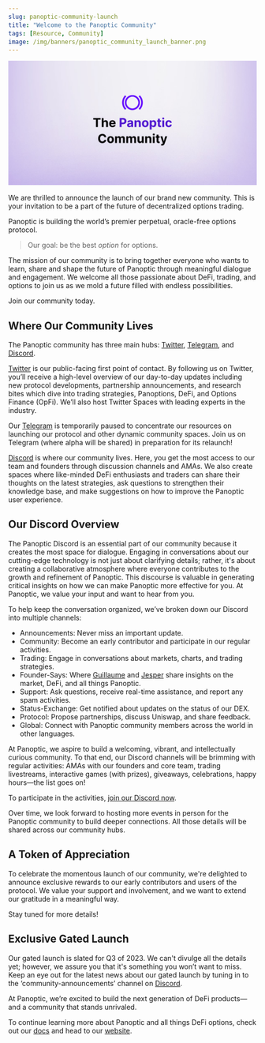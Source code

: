 ```yaml
---
slug: panoptic-community-launch
title: "Welcome to the Panoptic Community"
tags: [Resource, Community]
image: /img/banners/panoptic_community_launch_banner.png
---
```


![panoptic_community_launch_banner.png](./panoptic_community_launch_banner.png)

We are thrilled to announce the launch of our brand new community. This is your invitation to be a part of the future of decentralized options trading.  

Panoptic is building the world’s premier perpetual, oracle-free options protocol.

> Our goal: be the best *option* for options.

<!--truncate-->

The mission of our community is to bring together everyone who wants to learn, share and shape the future of Panoptic through meaningful dialogue and engagement. We welcome all those passionate about DeFi, trading, and options to join us as we mold a future filled with endless possibilities.

Join our community today.

## Where Our Community Lives

The Panoptic community has three main hubs: [Twitter](https://twitter.com/panoptic_xyz), [Telegram](https://t.me/panoptic), and [Discord](https://discord.com/invite/7fE8SN9pRT).  

[Twitter](https://twitter.com/panoptic_xyz) is our public-facing first point of contact. By following us on Twitter, you’ll receive a high-level overview of our day-to-day updates including new protocol developments, partnership announcements, and research bites which dive into trading strategies, Panoptions, DeFi, and Options Finance (OpFi). We’ll also host Twitter Spaces with leading experts in the industry.

Our [Telegram](https://t.me/panoptic) is temporarily paused to concentrate our resources on launching our protocol and other dynamic community spaces. Join us on Telegram (where alpha will be shared) in preparation for its relaunch!

[Discord](https://discord.com/invite/7fE8SN9pRT) is where our community lives. Here, you get the most access to our team and founders through discussion channels and AMAs. We also create spaces where like-minded DeFi enthusiasts and traders can share their thoughts on the latest strategies, ask questions to strengthen their knowledge base, and make suggestions on how to improve the Panoptic user experience.

## Our Discord Overview

The Panoptic Discord is an essential part of our community because it creates the most space for dialogue. Engaging in conversations about our cutting-edge technology is not just about clarifying details; rather, it's about creating a collaborative atmosphere where everyone contributes to the growth and refinement of Panoptic. This discourse is valuable in generating critical insights on how we can make Panoptic more effective for you. At Panoptic, we value your input and want to hear from you.

To help keep the conversation organized, we’ve broken down our Discord into multiple channels:
-   Announcements: Never miss an important update.
-   Community: Become an early contributor and participate in our regular activities.
-   Trading: Engage in conversations about markets, charts, and trading strategies.
-   Founder-Says: Where [Guillaume](https://twitter.com/guil_lambert) and [Jesper](https://twitter.com/cryptojesperk) share insights on the market, DeFi, and all things Panoptic.
-   Support: Ask questions, receive real-time assistance, and report any spam activities.
-   Status-Exchange: Get notified about updates on the status of our DEX.
-   Protocol: Propose partnerships, discuss Uniswap, and share feedback.
-   Global: Connect with Panoptic community members across the world in other languages.
    
At Panoptic, we aspire to build a welcoming, vibrant, and intellectually curious community. To that end, our Discord channels will be brimming with regular activities: AMAs with our founders and core team, trading livestreams, interactive games (with prizes), giveaways, celebrations, happy hours—the list goes on!

To participate in the activities, [join our Discord now](https://discord.com/invite/7fE8SN9pRT).

Over time, we look forward to hosting more events in person for the Panoptic community to build deeper connections. All those details will be shared across our community hubs.

## A Token of Appreciation

To celebrate the momentous launch of our community, we're delighted to announce exclusive rewards to our early contributors and users of the protocol. We value your support and involvement, and we want to extend our gratitude in a meaningful way.

Stay tuned for more details!

## Exclusive Gated Launch

Our gated launch is slated for Q3 of 2023. We can't divulge all the details yet; however, we assure you that it's something you won’t want to miss. Keep an eye out for the latest news about our gated launch by tuning in to the ‘community-announcements’ channel on [Discord](https://discord.com/invite/7fE8SN9pRT).

At Panoptic, we’re excited to build the next generation of DeFi products—and a community that stands unrivaled.

To continue learning more about Panoptic and all things DeFi options, check out our [docs](https://panoptic.xyz/docs/intro) and head to our [website](https://panoptic.xyz/).